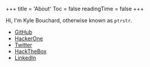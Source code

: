 +++
title = 'About'
Toc = false
readingTime = false
+++

Hi, I'm Kyle Bouchard, otherwise known as `ptrstr`.
- [GitHub](https://github.com/ptrstr)
- [HackerOne](https://hackerone.com/ptrstr)
- [Twitter](https://x.com/0xptrstr)
- [HackTheBox](https://app.hackthebox.com/users/1655595)
- [LinkedIn](https://www.linkedin.com/in/1337h4x0r/)